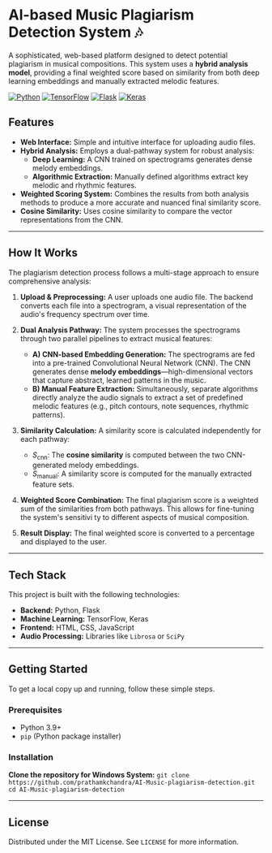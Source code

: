 # AI-based Music Plagiarism Detection System 🎶

A sophisticated, web-based platform designed to detect potential plagiarism in musical compositions. This system uses a **hybrid analysis model**, providing a final weighted score based on similarity from both deep learning embeddings and manually extracted melodic features.

[![Python](https://img.shields.io/badge/Python-3.9%2B-blue?style=for-the-badge&logo=python)](https://www.python.org/)
[![TensorFlow](https://img.shields.io/badge/TensorFlow-2.x-orange?style=for-the-badge&logo=tensorflow)](https://www.tensorflow.org/)
[![Flask](https://img.shields.io/badge/Flask-2.x-black?style=for-the-badge&logo=flask)](https://flask.palletsprojects.com/)
[![Keras](https://img.shields.io/badge/Keras-2.x-red?style=for-the-badge&logo=keras)](https://keras.io/)

## Features

-   **Web Interface:** Simple and intuitive interface for uploading audio files.
-   **Hybrid Analysis:** Employs a dual-pathway system for robust analysis:
    -   **Deep Learning:** A CNN trained on spectrograms generates dense melody embeddings.
    -   **Algorithmic Extraction:** Manually defined algorithms extract key melodic and rhythmic features.
-   **Weighted Scoring System:** Combines the results from both analysis methods to produce a more accurate and nuanced final similarity score.
-   **Cosine Similarity:** Uses cosine similarity to compare the vector representations from the CNN.

---

## How It Works

The plagiarism detection process follows a multi-stage approach to ensure comprehensive analysis:

1.  **Upload & Preprocessing:** A user uploads one audio file. The backend converts each file into a spectrogram, a visual representation of the audio's frequency spectrum over time. 

2.  **Dual Analysis Pathway:** The system processes the spectrograms through two parallel pipelines to extract musical features:
    * **A) CNN-based Embedding Generation:** The spectrograms are fed into a pre-trained Convolutional Neural Network (CNN). The CNN generates dense **melody embeddings**—high-dimensional vectors that capture abstract, learned patterns in the music.
    * **B) Manual Feature Extraction:** Simultaneously, separate algorithms directly analyze the audio signals to extract a set of predefined melodic features (e.g., pitch contours, note sequences, rhythmic patterns).

3.  **Similarity Calculation:** A similarity score is calculated independently for each pathway:
    * $S_{\text{cnn}}$: The **cosine similarity** is computed between the two CNN-generated melody embeddings.
    * $S_{\text{manual}}$: A similarity score is computed for the manually extracted feature sets.

4.  **Weighted Score Combination:** The final plagiarism score is a weighted sum of the similarities from both pathways. This allows for fine-tuning the system's sensitivi  ty   to different aspects of musical composition. 

5.  **Result Display:** The final weighted score is converted to a percentage and displayed to the user.

---

## Tech Stack

This project is built with the following technologies:

-   **Backend:** Python, Flask
-   **Machine Learning:** TensorFlow, Keras
-   **Frontend:** HTML, CSS, JavaScript
-   **Audio Processing:** Libraries like `Librosa` or `SciPy`

---

## Getting Started

To get a local copy up and running, follow these simple steps.

### Prerequisites

-   Python 3.9+
-   `pip` (Python package installer)

### Installation

  **Clone the repository for Windows System:**
    ```
    git clone https://github.com/prathamkchandra/AI-Music-plagiarism-detection.git
    cd AI-Music-plagiarism-detection
    ```

---

## License

Distributed under the MIT License. See `LICENSE` for more information.
